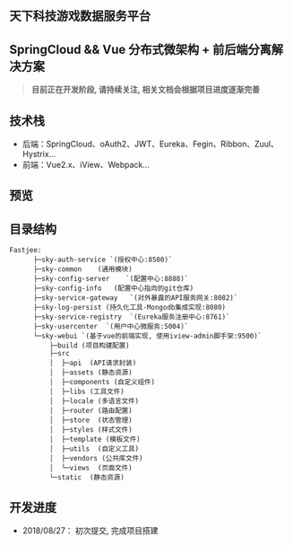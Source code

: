 

## 天下科技游戏数据服务平台
## SpringCloud && Vue 分布式微架构 + 前后端分离解决方案
> **目前正在开发阶段, 请持续关注, 相关文档会根据项目进度逐渐完善**

## 技术栈
- 后端：SpringCloud、oAuth2、JWT、Eureka、Fegin、Ribbon、Zuul、Hystrix...
- 前端：Vue2.x、iView、Webpack...

## 预览

## 目录结构

    Fastjee:
          ├─sky-auth-service `(授权中心:8500)`
          ├─sky-common    (通用模块)
          ├─sky-config-server    `(配置中心:8888)`
          ├─sky-config-info   (配置中心指向的git仓库)
          ├─sky-service-gateway   `(对外暴露的API服务网关:8082)`
          ├─sky-log-persist (持久化工具-Mongodb集成实现:8080)
          ├─sky-service-registry  `(Eureka服务注册中心:8761)`
          ├─sky-usercenter  `(用户中心微服务:5004)`
          └─sky-webui `(基于vue的前端实现, 使用iview-admin脚手架:9500)`
              ├─build (项目构建配置)
              ├─src
              │  ├─api  (API请求封装)
              │  ├─assets (静态资源)
              │  ├─components (自定义组件)
              │  ├─libs (工具文件)
              │  ├─locale (多语言文件)
              │  ├─router (路由配置)
              │  ├─store  (状态管理)
              │  ├─styles (样式文件)
              │  ├─template (模板文件)
              │  ├─utils  (自定义工具)
              │  ├─vendors (公共库文件)
              │  └─views  (页面文件)
              └─static  (静态资源)

## 开发进度

 - 2018/08/27： 初次提交, 完成项目搭建

